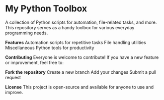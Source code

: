 # My Python Toolbox
A collection of Python scripts for automation, file-related tasks, and more. This repository serves as a handy toolbox for various everyday programming needs.

**Features**
Automation scripts for repetitive tasks
File handling utilities
Miscellaneous Python tools for productivity

**Contributing**
Everyone is welcome to contribute! If you have a new feature or improvement, feel free to:

**Fork the repository**
Create a new branch
Add your changes
Submit a pull request

**License**
This project is open-source and available for anyone to use and improve.